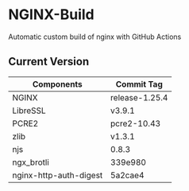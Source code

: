 # NGINX-Build
Automatic custom build of nginx with GitHub Actions

## Current Version
| Components | Commit Tag |
|--|--|
| NGINX | release-1.25.4 |
| LibreSSL | v3.9.1 |
| PCRE2 | pcre2-10.43 |
| zlib | v1.3.1 |
| njs | 0.8.3 |
| ngx_brotli | 339e980 |
| nginx-http-auth-digest | 5a2cae4 |
